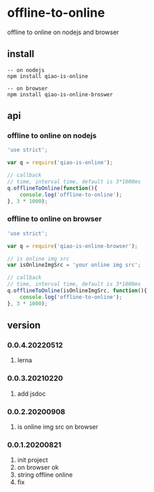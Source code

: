 # offline-to-online
offline to online on nodejs and browser

## install
```
-- on nodejs
npm install qiao-is-online

-- on browser
npm install qiao-is-online-broswer
```

## api
### offline to online on nodejs
```javascript
'use strict';

var q = require('qiao-is-online');

// callback
// time, interval time, default is 3*1000ms
q.offlineToOnline(function(){
    console.log('offline-to-online');
}, 3 * 1000);
```

### offline to online on browser
```javascript
'use strict';

var q = require('qiao-is-online-browser');

// is online img src
var isOnlineImgSrc = 'your online img src';

// callback
// time, interval time, default is 3*1000ms
q.offlineToOnline(isOnlineImgSrc, function(){
    console.log('offline-to-online');
}, 3 * 1000);
```

## version
### 0.0.4.20220512
1. lerna

### 0.0.3.20210220
1. add jsdoc

### 0.0.2.20200908
1. is online img src on browser

### 0.0.1.20200821
1. init project
2. on browser ok
3. string offline online
4. fix
